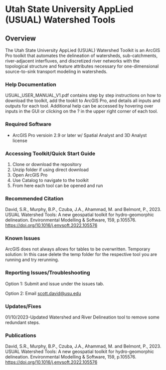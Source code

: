 # Utah State University AppLied (USUAL) Watershed Tools

## Overview
The Utah State University AppLied (USUAL) Watershed Toolkit is an ArcGIS Pro toolkit that automates the delineation of watersheds, sub-catchments, river-adjacent interfluves, and discretized river networks with the topological structure and feature attributes necessary for one-dimensional source-to-sink transport modeling in watersheds. 

### Help Documentation
USUAL_USER_MANUAL_V1.pdf contains step by step instructions on how to download the toolkit, add the tookit to ArcGIS Pro, and details all inputs and outputs for each tool. Additional help can be accessed by hovering over inputs in the GUI or clicking on the ? in the upper right corner of each tool. 

### Required Software

- ArcGIS Pro versioin 2.9 or later w/ Spatial Analyst and 3D Analyst license

### Accessing Toolkit/Quick Start Guide

1) Clone or download the repository
2) Unzip folder if using direct download
3) Open ArcGIS Pro
4) Use Catalog to navigate to the toolkit
5) From here each tool can be opened and run

### Recommended Citation
David, S.R., Murphy, B.P., Czuba, J.A., Ahammad, M. and Belmont, P., 2023. USUAL Watershed Tools: A new geospatial toolkit for hydro-geomorphic delineation. Environmental Modelling & Software, 159, p.105576. https://doi.org/10.1016/j.envsoft.2022.105576

### Known Issues
ArcGIS does not always allows for tables to be overwritten. Temporary solution: In this case delete the temp folder for the respective tool you are running and try rerunning. 

### Reporting Issues/Troubleshooting
Option 1: Submit and issue under the issues tab.

Option 2: Email scott.david@usu.edu

### Updates/Fixes
01/10/2023-Updated Watershed and River Delineation tool to remove some redundant steps. 

### Publications
David, S.R., Murphy, B.P., Czuba, J.A., Ahammad, M. and Belmont, P., 2023. USUAL Watershed Tools: A new geospatial toolkit for hydro-geomorphic delineation. Environmental Modelling & Software, 159, p.105576. https://doi.org/10.1016/j.envsoft.2022.105576
